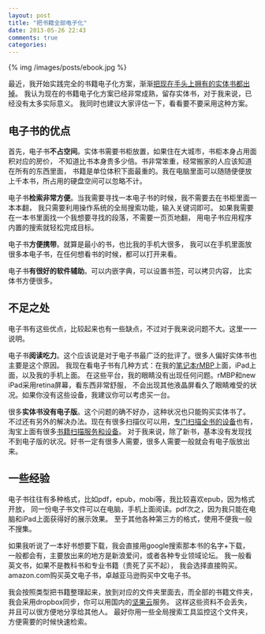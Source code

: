 ```yaml
---
layout: post
title: "把书籍全部电子化"
date: 2013-05-26 22:43
comments: true
categories: 
---
```


{% img /images/posts/ebook.jpg %}

最近，我开始实践完全的书籍电子化方案，渐渐[把现在手头上拥有的实体书都出掉](http://www.douban.com/note/275080812/)。
我认为现在的书籍电子化方案已经非常成熟，留存实体书，对于我来说，已经没有太多实际意义。
我同时也建议大家评估一下，看看要不要采用这种方案。

## 电子书的优点

首先，电子书**不占空间**。实体书需要书柜放置，如果住在大城市，书柜本身占用面积对应的房价，
不知道比书本身贵多少倍。书非常笨重，经常搬家的人应该知道在所有的东西里面，
书籍是单位体积下面最重的。我在电脑里面可以随随便便放上千本书，所占用的硬盘空间可以忽略不计。

电子书**检索非常方便**。当我需要寻找一本电子书的时候，我不需要去在书柜里面一本本翻，
我只需要利用操作系统的全局搜索功能，输入关键词即可。
如果我需要在一本书里面找一个我想要寻找的段落，不需要一页页地翻，
用电子书应用程序内置的搜索就轻松完成目标。

电子书**方便携带**。就算是最小的书，也比我的手机大很多，
我可以在手机里面放很多本电子书，在任何想看书的时候，都可以打开来看。

电子书**有很好的软件辅助**。可以内嵌字典，可以设置书签，可以拷贝内容，
比实体书方便很多。

## 不足之处

电子书有这些优点，比较起来也有一些缺点，不过对于我来说问题不大。这里一一说明。

电子书**阅读吃力**。这个应该说是对于电子书最广泛的批评了。很多人偏好实体书也主要是这个原因。
我现在看电子书有几种方式：在我的[笔记本rMBP](http://blog.linjunhalida.com/blog/new-mac-book-pro/)上面，iPad上面，以及我的手机上面。
在这些平台，我的眼睛没有出现任何问题。rMBP和new iPad采用retina屏幕，看东西非常舒服，
不会出现其他液晶屏看久了眼睛难受的状况。如果你没有这些设备，我建议你可以考虑买一台。

很多**实体书没有电子版**。这个问题的确不好办，这种状况也只能购买实体书了。
不过还有另外的解决办法。现在有很多扫描仪可以用，[专门扫描全书的设备](http://jandan.net/2009/12/12/diy-book-scanner.html)也有，
淘宝上面有很多[书籍扫描服务和设备](http://s.taobao.com/search?q=%CA%E9%BC%AE%C9%A8%C3%E8)。
对于我来说，除了新书，基本没有发现找不到电子版的状况。好书一定有很多人需要，很多人需要一般就会有电子版放出来。

## 一些经验

电子书往往有多种格式，比如pdf，epub，mobi等，我比较喜欢epub，因为格式开放，
同一份电子书文件可以在电脑，手机上面阅读。pdf次之，因为我只能在电脑和iPad上面获得好的展示效果。
至于其他各种第三方的格式，使用不便我一般不搜集。

如果我听说了一本好书想要下载，我会直接用google搜索那本书的名字+下载，
一般都会有，主要放出来的地方是新浪爱问，或者各种专业领域论坛。
我一般看英文书，如果不是教科书和专业书籍（贵死了买不起），
我会选择直接购买。amazon.com购买英文电子书，卓越亚马逊购买中文电子书。

我会按照类型把书籍整理起来，放到对应的文件夹里面去，而全部的书籍文件夹，
我会采用dropbox同步，你可以用国内的[坚果云](https://jianguoyun.com/)服务。
这样这些资料不会丢失，并且可以很方便地分享给其他人。
最好你用一些全局搜索工具监控这个文件夹，方便需要的时候快速检索。